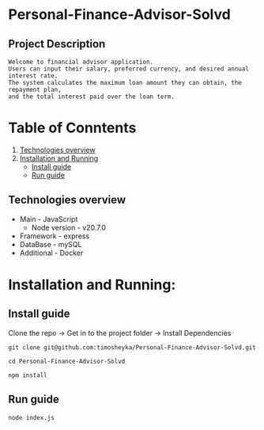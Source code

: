 # Personal-Finance-Advisor-Solvd

## Project Description
    Welcome to financial advisor application.
    Users can input their salary, preferred currency, and desired annual interest rate.
    The system calculates the maximum loan amount they can obtain, the repayment plan,
    and the total interest paid over the loan term.

# Table of Conntents

1. [Technologies overview](#Technologies-overview)
2. [Installation and Running](#installation-and-running)
    - [Install guide](#install-guide)
    - [Run guide](#run-guide)


## <a name="Technologies-overview"> Technologies overview </a>

* Main - JavaScript
    - Node version - v20.7.0
* Framework - express
* DataBase - mySQL
* Additional - Docker

# Installation and Running:

## <a name="install-guide"> Install guide </a>

Clone the repo -> Get in to the project folder -> Install Dependencies
```
git clone git@github.com:timosheyka/Personal-Finance-Advisor-Solvd.git
```
```
cd Personal-Finance-Advisor-Solvd
```
```
npm install
```

## <a name="run-guide"> Run guide </a>
```
node index.js
```